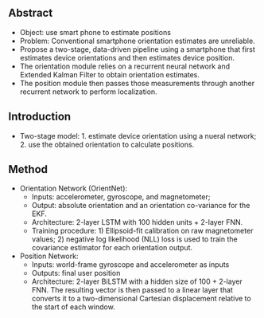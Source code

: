 ## Abstract
* Object: use smart phone to estimate positions
* Problem: Conventional smartphone orientation estimates are unreliable. 
* Propose a two-stage, data-driven pipeline using a smartphone that first estimates device orientations and then estimates device position. 
* The orientation module relies on a recurrent neural network and Extended Kalman Filter to obtain orientation estimates.
* The position module then passes those measurements through another recurrent network to perform localization. 

## Introduction
* Two-stage model: 1. estimate device orientation using a nueral network; 2. use the obtained orientation to calculate positions.

## Method
* Orientation Network (OrientNet):
  * Inputs: accelerometer, gyroscope, and magnetometer;
  * Output: absolute orientation and an orientation co-variance for the EKF.
  * Architecture: 2-layer LSTM with 100 hidden units + 2-layer FNN.
  * Training procedure: 1) Ellipsoid-fit calibration on raw magnetometer values; 2) negative log likelihood (NLL) loss is used to train the covariance estimator for each orientation output.
* Position Network:
  * Inputs: world-frame gyroscope and accelerometer as inputs
  * Outputs: final user position
  * Architecture: 2-layer BiLSTM with a hidden size of 100 + 2-layer FNN. The resulting vector is then passed to a linear layer that converts it to a two-dimensional Cartesian 
  displacement relative to the start of each window. 
